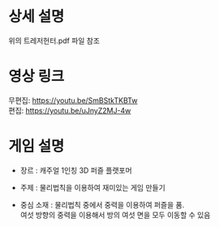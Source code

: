 # 상세 설명
위의 트레저헌터.pdf 파일 참조

# 영상 링크
무편집: https://youtu.be/SmBStkTKBTw \
편집: https://youtu.be/uJnyZ2MJ-4w

# 게임 설명
- 장르 : 캐주얼 1인칭 3D 퍼즐 플랫포머

- 주제 : 물리법칙을 이용하여 재미있는 게임 만들기

- 중심 소재 :
물리법칙 중에서 중력을 이용하여 퍼즐을 품. \
여섯 방향의 중력을 이용해서 방의 여섯 면을 모두 이동할 수 있음
